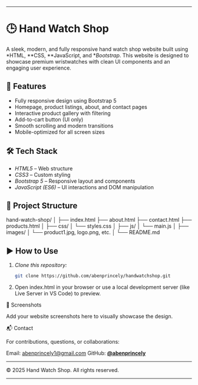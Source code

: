 
---

# 🕒 Hand Watch Shop

A sleek, modern, and fully responsive hand watch shop website built using *HTML, **CSS, **JavaScript, and **Bootstrap*. This website is designed to showcase premium wristwatches with clean UI components and an engaging user experience.

## 🚀 Features

- Fully responsive design using Bootstrap 5
- Homepage, product listings, about, and contact pages
- Interactive product gallery with filtering
- Add-to-cart button (UI only)
- Smooth scrolling and modern transitions
- Mobile-optimized for all screen sizes

## 🛠 Tech Stack

- *HTML5* – Web structure
- *CSS3* – Custom styling
- *Bootstrap 5* – Responsive layout and components
- *JavaScript (ES6)* – UI interactions and DOM manipulation

## 📁 Project Structure

hand-watch-shop/ │ ├── index.html ├── about.html ├── contact.html ├── products.html │ ├── css/ │   └── styles.css │ ├── js/ │   └── main.js │ ├── images/ │   └── product1.jpg, logo.png, etc. │ └── README.md

## ▶ How to Use

1. *Clone this repository:*
   ```bash
   git clone https://github.com/abenprincely/handwatchshop.git

2. Open index.html in your browser or use a local development server (like Live Server in VS Code) to preview.



📸 Screenshots

Add your website screenshots here to visually showcase the design.

📬 Contact

For contributions, questions, or collaborations:

Email: [abenprincely1@gmail.com](abenprincely1@gmail.com)
GitHub: **[@abenprincely](https://github.com/abenprincely)** 


---

© 2025 Hand Watch Shop. All rights reserved.

---
